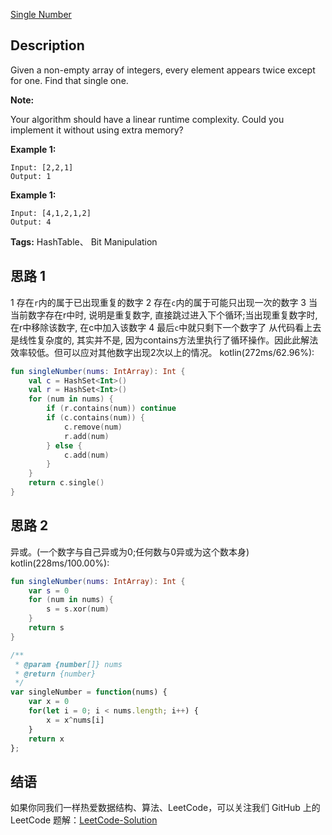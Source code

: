 [Single Number][title]

## Description
Given a non-empty array of integers, every element appears twice except for one. Find that single one.

**Note:**

Your algorithm should have a linear runtime complexity. Could you implement it without using extra memory?

**Example 1:**

```
Input: [2,2,1]
Output: 1
```

**Example 1:**

```
Input: [4,1,2,1,2]
Output: 4
```


**Tags:** 
HashTable、 Bit Manipulation


## 思路 1
1 存在`r`内的属于已出现重复的数字
2 存在`c`内的属于可能只出现一次的数字
3 当当前数字存在r中时, 说明是重复数字, 直接跳过进入下个循环;当出现重复数字时, 在r中移除该数字, 在c中加入该数字
4 最后`c`中就只剩下一个数字了
从代码看上去是线性复杂度的, 其实并不是, 因为contains方法里执行了循环操作。因此此解法效率较低。但可以应对其他数字出现2次以上的情况。
kotlin(272ms/62.96%): 
```kotlin
fun singleNumber(nums: IntArray): Int {
    val c = HashSet<Int>()
    val r = HashSet<Int>()
    for (num in nums) {
        if (r.contains(num)) continue
        if (c.contains(num)) {
            c.remove(num)
            r.add(num)
        } else {
            c.add(num)
        }
    }
    return c.single()
}
```

## 思路 2
异或。(一个数字与自己异或为0;任何数与0异或为这个数本身)
kotlin(228ms/100.00%): 
```kotlin
fun singleNumber(nums: IntArray): Int {
    var s = 0
    for (num in nums) {
        s = s.xor(num)
    }
    return s
}
```

```JavaScript
/**
 * @param {number[]} nums
 * @return {number}
 */
var singleNumber = function(nums) {
    var x = 0
    for(let i = 0; i < nums.length; i++) {
        x = x^nums[i]
    }
    return x
};
```
## 结语
   
如果你同我们一样热爱数据结构、算法、LeetCode，可以关注我们 GitHub 上的 LeetCode 题解：[LeetCode-Solution][ls]

[title]: https://leetcode.com/problems/single-number/
[ls]: https://github.com/RichCodersAndMe/LeetCode-Solution